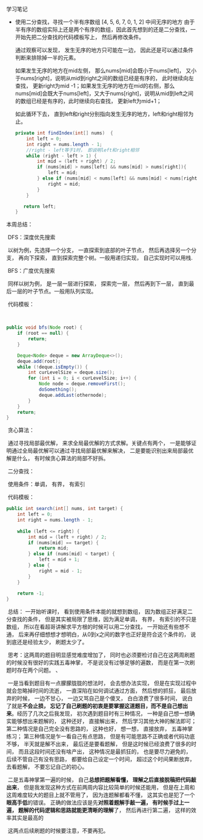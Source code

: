 学习笔记

- 使用二分查找，寻找一个半有序数组 [4, 5, 6, 7, 0, 1, 2] 中间无序的地方
  由于半有序的数组实际上还是两个有序的数组，因此首先想到的还是二分查找，一开始先把二分查找的代码模板写上， 然后再修改条件。

  通过观察可以发现， 发生无序的地方只可能在一边， 因此还是可以通过条件判断来排除掉一半的元素。

  如果发生无序的地方在mid左侧， 那么nums[mid]会既小于nums[left]， 又小于nums[right]，说明从mid到right之间的数组已经是有序的， 此时继续向左查找， 更新right为mid -1；如果发生无序的地方在mid的右侧，那么nums[mid]会既大于nums[left]，又大于nums[right]，说明从mid到left之间的数组已经是有序的，此时继续向右查找， 更新left为mid+1；

  如此循环下去， 直到left和right分别指向发生无序的地方，left和right相邻为止。

  ```java
  private int findIndex(int[] nums)  {
      int left = 0;
      int right = nums.length - 1;
      //right - left等于1时， 即说明left和right相邻
      while (right - left > 1) {
          int mid = (left + right) / 2;
          if (nums[mid] > nums[left] && nums[mid] > nums[right]){
              left = mid;
          } else if (nums[mid] < nums[left] && nums[mid] < nums[right]) {
              right = mid;
          }
      }
  
     return left;
  }
  ```

本周总结：

​	DFS：深度优先搜索

​		以树为例，先选择一个分支， 一直探索到底部的叶子节点， 然后再选择另一个分支， 再向下探索， 直到探索完整个树。一般用递归实现， 自己实现时可以用栈.

​	BFS：广度优先搜索

​		同样以树为例， 是一层一层进行探索， 探索完一层， 然后再到下一层， 直到最后一层的叶子节点。一般用队列实现。

​		代码模板：

​		

```java
public void bfs(Node root) {
    if (root == null) {
        return;
    }

    Deque<Node> deque = new ArrayDeque<>();
    deque.add(root);
    while (!deque.isEmpty()) {
        int curLevelSize = deque.size();
        for (int i = 0; i < curLevelSize; i++) {
            Node node = deque.removeFirst();
            doSomething();
            deque.addLast(othernode);
        }
    }
    return;
}
```

​	贪心算法：

​		通过寻找局部最优解， 来求全局最优解的方式求解。关键点有两个， 一是能够证明通过全局最优解可以通过寻找局部最优解来解决， 二是要能识别出来局部最优解是什么， 有时候贪心算法的局部不好拆。



​	二分查找：

​		使用条件：单调， 有界， 有索引

​		代码模板：

```java
public int search(int[] nums, int target) {
    int left = 0;
    int right = nums.length - 1;
    
    while (left <= right) {
        int mid = (left + right) / 2;
        if (nums[mid] == target) {
            return mid;
        } else if (nums[mid] < target) {
            left = mid + 1;
        } else {
            right = mid - 1;
        }
    }
    
    return -1;
}
```

​        总结： 一开始听课时， 看到使用条件本能的就想到数组， 因为数组正好满足二分查找的条件， 但是其实被局限了思维，因为满足单调， 有界， 有索引的不只是数组， 所以在看超哥讲解求平方根的时候可以用二分查找， 一开始还有些想不通， 后来再仔细想想才想明白，从0到x之间的数字也正好是符合这个条件的， 说到底还是经验太少， 刷题太少了。



​        思考：这两周的题目明显感觉难度增加了， 同时也必须要检讨自己在这两周刷题的时候没有很好的实践五毒神掌， 不是说没有过够足够的遍数， 而是在第一次刷题时存在两个问题。 、

​         一是当看到题目有一点朦朦胧胧的想法时， 会去想办法实现， 但是在实现过程中就会忽略掉时间的流逝， 一直深陷在如何调试通过方面， 然后想的抓狂， 最后放弃的时候， 一边不甘心， 一边又骂自己是个傻叉， 白白浪费了很多时间， 说白了就是**不会止损， 忘记了自己刷题的初衷是要掌握这道题目，而不是自己想出来**。经历了几次之后我发现， 初次遇到题目时有三种情况， 一种是自己想一想确实能够想出来题解的， 这种还好， 直接解出来， 然后学习其他大神的解法即可； 第二种情况是自己完全没有思路的， 这种也好， 想一想， 直接放弃， 五毒神掌练习； 第三种情况是乍一看自己有点思路， 但是有可能思路不正确或者代码功底不够， 半天就是解不出来， 最后还是要看题解， 但是这时候已经浪费了很多的时间， 而且这段时间还没有啥产出， 这种情况是最抓狂的， 也是要尽力避免的， 后续不管自己有没有思路， 都要给自己设定一个时间， 超过这个时间果断放弃， 去看题解， 不要忘记自己的初心。

​		二是五毒神掌第一遍的时候， 自己**总想把题解看懂， 理解之后直接脱稿把代码敲出来**， 但是我发现这种方式在前两周内容比较简单的时候还能用， 但是在上周和这周难度较大的题目上就不管用了， 因为连题解都看不懂， 这其实也是犯了一个**眼高手低**的错误。 正确的做法应该是先**对照着题解手敲一遍， 有时候手过上一遍， 题解的代码逻辑和思路就能更清晰的理解**了， 然后再进行第二遍， 这样的效率其实是最高的

​		这两点后续刷题的时候要注意，不要再犯。

​		

